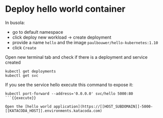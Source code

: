 

# Deploy hello world container

In busola:
- go to default namespace
- click deploy new workload -> create deployment
- provide a name `hello` and the image `paulbouwer/hello-kubernetes:1.10`
- click `Create`


Open new terminal tab and check if there is a deployment and service created
```
kubectl get deployments
kubectl get svc
```
If you see the service hello execute this command to expose it:

```
kubectl port-forward --address='0.0.0.0' svc/hello 5000:80
```{{execute}}

Open the [hello world application](https://[[HOST_SUBDOMAIN]]-5000-[[KATACODA_HOST]].environments.katacoda.com)

